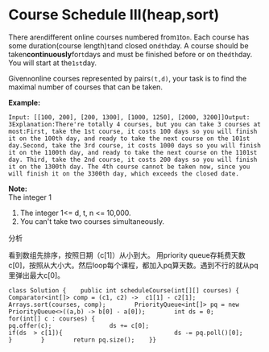 # Course Schedule III\(heap,sort\)

There are`n`different online courses numbered from`1`to`n`. Each course has some duration\(course length\)`t`and closed on`dth`day. A course should be taken**continuously**for`t`days and must be finished before or on the`dth`day. You will start at the`1st`day.

Given`n`online courses represented by pairs`(t,d)`, your task is to find the maximal number of courses that can be taken.

**Example:**

```text
Input: [[100, 200], [200, 1300], [1000, 1250], [2000, 3200]]Output: 3Explanation:There're totally 4 courses, but you can take 3 courses at most:First, take the 1st course, it costs 100 days so you will finish it on the 100th day, and ready to take the next course on the 101st day.Second, take the 3rd course, it costs 1000 days so you will finish it on the 1100th day, and ready to take the next course on the 1101st day. Third, take the 2nd course, it costs 200 days so you will finish it on the 1300th day. The 4th course cannot be taken now, since you will finish it on the 3300th day, which exceeds the closed date.
```

**Note:**  
The integer 1

1. The integer 1&lt;= d, t, n &lt;= 10,000.
2. You can't take two courses simultaneously.

分析

看到数组先排序，按照日期（c\[1\]）从小到大。 用priority queue存耗费天数 c\[0\]，按照从大小大。然后loop每个课程，都加入pq算天数。遇到不行的就从pq里弹出最大c\[0\]。

```text
class Solution {    public int scheduleCourse(int[][] courses) {        Comparator<int[]> comp = (c1, c2) ->  c1[1] - c2[1];        Arrays.sort(courses, comp);        PriorityQueue<int[]> pq = new PriorityQueue<>((a,b) -> b[0] - a[0]);        int ds = 0;        for(int[] c : courses) {                                    pq.offer(c);                ds += c[0];                                  if(ds  > c[1]){                               ds -= pq.poll()[0];                           }        }        return pq.size();    }}
```

